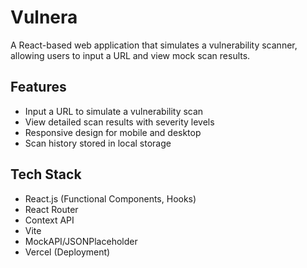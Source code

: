 # Vulnera

A React-based web application that simulates a vulnerability scanner, allowing users to input a URL and view mock scan results.

## Features
- Input a URL to simulate a vulnerability scan
- View detailed scan results with severity levels
- Responsive design for mobile and desktop
- Scan history stored in local storage

## Tech Stack
- React.js (Functional Components, Hooks)
- React Router
- Context API
- Vite
- MockAPI/JSONPlaceholder
- Vercel (Deployment)